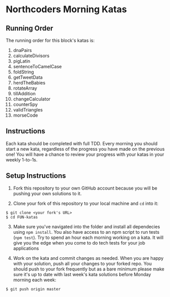 # Northcoders Morning Katas

## Running Order

The running order for this block's katas is: 

1. dnaPairs
2. calculateDivisors
3. pigLatin
4. sentenceToCamelCase
5. foldString
6. getTweetData
7. herdTheBabies
8. rotateArray
9. tillAddition
10. changeCalculator
11. counterSpy
12. validTriangles
13. morseCode

## Instructions

Each kata should be completed with full TDD. Every morning you should start a new kata, regardless of the progress you have made on the previous one! You will have a chance to review your progress with your katas in your weekly 1-to-1s. 

## Setup Instructions

1. Fork this repository to your own GitHub account because you will be pushing your own solutions to it.

2. Clone your fork of this repository to your local machine and `cd` into it:

  ```
  $ git clone <your fork's URL>
  $ cd FUN-katas
  ```

3. Make sure you've navigated into the folder and install all dependecies using `npm install`. You also have access to an npm script to run tests (`npm test`). Try to spend an hour each morning working on a kata. It will give you the edge when you come to do tech tests for your job applications


4. Work on the kata and commit changes as needed. When you are happy with your solution, push all your changes to your forked repo. You should push to your fork frequently but as a bare minimum please make sure it's up to date with last week's kata solutions before Monday morning each week:

  ```
  $ git push origin master
  ```
  
